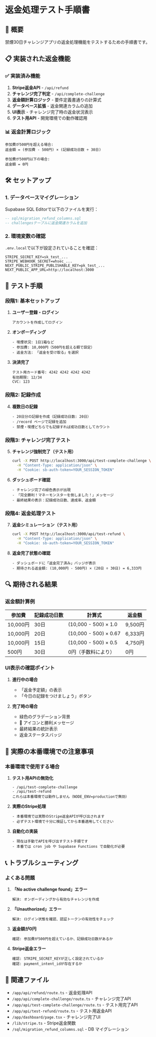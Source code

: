 # 返金処理テスト手順書

## 🎯 概要

禁煙30日チャレンジアプリの返金処理機能をテストするための手順書です。

## 📋 実装された返金機能

### ✅ 実装済み機能
1. **Stripe返金API** - `/api/refund`
2. **チャレンジ完了判定** - `/api/complete-challenge`
3. **返金額計算ロジック** - 要件定義書通りの計算式
4. **データベース拡張** - 返金関連カラムの追加
5. **UI表示** - チャレンジ完了時の返金状況表示
6. **テスト用API** - 開発環境での動作確認用

### 📊 返金計算ロジック
```
参加費が500円を超える場合:
返金額 = (参加費 - 500円) × (記録成功日数 ÷ 30日)

参加費が500円以下の場合:
返金額 = 0円
```

## 🛠️ セットアップ

### 1. データベースマイグレーション

Supabase SQL Editorで以下のファイルを実行：

```sql
-- sql/migration_refund_columns.sql
-- challengesテーブルに返金関連カラムを追加
```

### 2. 環境変数の確認

`.env.local`で以下が設定されていることを確認：

```env
STRIPE_SECRET_KEY=sk_test_...
STRIPE_WEBHOOK_SECRET=whsec_...
NEXT_PUBLIC_STRIPE_PUBLISHABLE_KEY=pk_test_...
NEXT_PUBLIC_APP_URL=http://localhost:3000
```

## 🧪 テスト手順

### 段階1: 基本セットアップ

1. **ユーザー登録・ログイン**
   ```
   アカウントを作成してログイン
   ```

2. **オンボーディング**
   ```
   - 喫煙状況: 1日1箱など
   - 参加費: 10,000円（500円を超える額で設定）
   - 返金方法: 「返金を受け取る」を選択
   ```

3. **決済完了**
   ```
   テスト用カード番号: 4242 4242 4242 4242
   有効期限: 12/34
   CVC: 123
   ```

### 段階2: 記録作成

4. **複数日の記録**
   ```
   - 20日分の記録を作成（記録成功日数: 20日）
   - /record ページで記録を追加
   - 禁煙・喫煙どちらでも記録すれば成功日数としてカウント
   ```

### 段階3: チャレンジ完了テスト

5. **チャレンジ強制完了（テスト用）**
   ```bash
   curl -X POST http://localhost:3000/api/test-complete-challenge \
     -H "Content-Type: application/json" \
     -H "Cookie: sb-auth-token=YOUR_SESSION_TOKEN"
   ```

6. **ダッシュボード確認**
   ```
   - チャレンジ完了の緑色表示が出現
   - 「完全勝利！マネーモンスターを倒しました！」メッセージ
   - 最終結果の表示：記録成功日数、達成率、返金額
   ```

### 段階4: 返金処理テスト

7. **返金シミュレーション（テスト用）**
   ```bash
   curl -X POST http://localhost:3000/api/test-refund \
     -H "Content-Type: application/json" \
     -H "Cookie: sb-auth-token=YOUR_SESSION_TOKEN"
   ```

8. **返金完了状態の確認**
   ```
   - ダッシュボードに「返金完了済み」バッジが表示
   - 期待される返金額: (10,000円 - 500円) × (20日 ÷ 30日) = 6,333円
   ```

## 🔍 期待される結果

### 返金額計算例

| 参加費 | 記録成功日数 | 計算式 | 返金額 |
|--------|-------------|--------|--------|
| 10,000円 | 30日 | (10,000 - 500) × 1.0 | 9,500円 |
| 10,000円 | 20日 | (10,000 - 500) × 0.67 | 6,333円 |
| 10,000円 | 15日 | (10,000 - 500) × 0.5 | 4,750円 |
| 500円 | 30日 | 0円（手数料により） | 0円 |

### UI表示の確認ポイント

1. **進行中の場合**
   - 「返金予定額」の表示
   - 「今日の記録をつけましょう」ボタン

2. **完了時の場合**
   - 緑色のグラデーション背景
   - 🎉 アイコンと勝利メッセージ
   - 最終結果の統計表示
   - 返金ステータスバッジ

## 🚨 実際の本番環境での注意事項

### 本番環境で使用する場合

1. **テスト用APIの無効化**
   ```
   - /api/test-complete-challenge
   - /api/test-refund
   これらは本番環境では動作しません（NODE_ENV=productionで無効）
   ```

2. **実際のStripe処理**
   ```
   - 本番環境では実際のStripe返金APIが呼び出されます
   - 必ずテスト環境で十分に検証してから本番適用してください
   ```

3. **自動化の実装**
   ```
   - 現在は手動でAPIを呼び出すテスト手順です
   - 本番では cron job や Supabase Functions で自動化が必要
   ```

## 📞 トラブルシューティング

### よくある問題

1. **「No active challenge found」エラー**
   ```
   解決: オンボーディングから有効なチャレンジを作成
   ```

2. **「Unauthorized」エラー**
   ```
   解決: ログイン状態を確認、認証トークンの有効性をチェック
   ```

3. **返金額が0円**
   ```
   確認: 参加費が500円を超えているか、記録成功日数があるか
   ```

4. **Stripe返金エラー**
   ```
   確認: STRIPE_SECRET_KEYが正しく設定されているか
   確認: payment_intent_idが存在するか
   ```

## 🔗 関連ファイル

- `/app/api/refund/route.ts` - 返金処理API
- `/app/api/complete-challenge/route.ts` - チャレンジ完了API
- `/app/api/test-complete-challenge/route.ts` - テスト用完了API
- `/app/api/test-refund/route.ts` - テスト用返金API
- `/app/dashboard/page.tsx` - チャレンジ完了UI
- `/lib/stripe.ts` - Stripe返金関数
- `/sql/migration_refund_columns.sql` - DB マイグレーション 